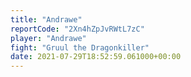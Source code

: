 ```yaml
---
title: "Andrawe"
reportCode: "2Xn4hZpJvRWtL7zC"
player: "Andrawe"
fight: "Gruul the Dragonkiller"
date: 2021-07-29T18:52:59.061000+00:00
---
```


